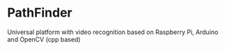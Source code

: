 # PathFinder
Universal platform with video recognition based on Raspberry Pi, Arduino and OpenCV (cpp based)

